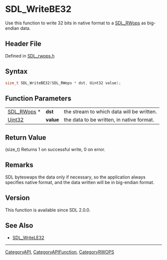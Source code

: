 # SDL_WriteBE32

Use this function to write 32 bits in native format to a [SDL_RWops](SDL_RWops) as big-endian data.

## Header File

Defined in [SDL_rwops.h](https://github.com/libsdl-org/SDL/blob/SDL2/include/SDL_rwops.h)

## Syntax

```c
size_t SDL_WriteBE32(SDL_RWops * dst, Uint32 value);
```

## Function Parameters

|                          |           |                                           |
| ------------------------ | --------- | ----------------------------------------- |
| [SDL_RWops](SDL_RWops) * | **dst**   | the stream to which data will be written. |
| [Uint32](Uint32)         | **value** | the data to be written, in native format. |

## Return Value

(size_t) Returns 1 on successful write, 0 on error.

## Remarks

SDL byteswaps the data only if necessary, so the application always
specifies native format, and the data written will be in big-endian format.

## Version

This function is available since SDL 2.0.0.

## See Also

- [SDL_WriteLE32](SDL_WriteLE32)

----
[CategoryAPI](CategoryAPI), [CategoryAPIFunction](CategoryAPIFunction), [CategoryRWOPS](CategoryRWOPS)

